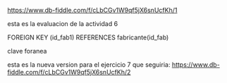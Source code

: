 https://www.db-fiddle.com/f/cLbCGv1W9qf5jX6snUcfKh/1

esta es la evaluacion de la actividad 6

FOREIGN KEY (id_fab1) REFERENCES fabricante(id_fab)

clave foranea


esta es la nueva version para el ejercicio 7 que seguiria:
https://www.db-fiddle.com/f/cLbCGv1W9qf5jX6snUcfKh/2

